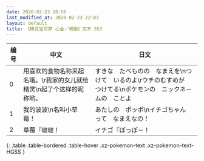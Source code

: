 ```yaml
---
date: 2020-02-23 20:56
last_modified_at: 2020-02-23 22:03
layout: default
title: 《精灵宝可梦 心金／魂银》文本 553
---
```

| 编号 | 中文 | 日文 |
| ---- | ---- | ---- |
| 0 | 用喜欢的食物名称来起名哦。\r我家的女儿就给精灵\n起了个这样的昵称哟。 | すきな　たべものの　なまえを\nつけて　いるのよ\rウチのむすめが　つけてる\nポケモンの　ニックネ－ムの　ことよ |
| 1 | 我的波波\n名叫小草莓！ | あたしの　ポッポ\nイチゴちゃん　って　なまえなの！ |
| 2 | 草莓『啵啵！ | イチゴ『ぽっぽ－！ |
{: .table .table-bordered .table-hover .xz-pokemon-text .xz-pokemon-text-HGSS }